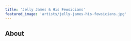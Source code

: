 ```yaml
---
title: 'Jelly James & His Fewsicians'
featured_image: 'artists/jelly-james-his-fewsicians.jpg'
---
```


## About


